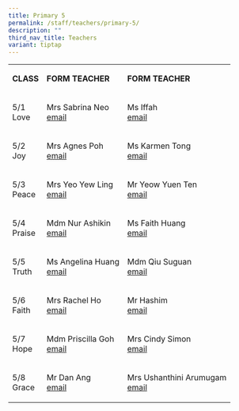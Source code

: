 ```yaml
---
title: Primary 5
permalink: /staff/teachers/primary-5/
description: ""
third_nav_title: Teachers
variant: tiptap
---
```

<table style="minWidth: 75px">
<colgroup>
<col>
<col>
<col>
</colgroup>
<tbody>
<tr>
<td rowspan="1" colspan="1">
<p><strong>CLASS</strong>
</p>
</td>
<td rowspan="1" colspan="1">
<p><strong>FORM TEACHER</strong>
</p>
</td>
<td rowspan="1" colspan="1">
<p><strong>FORM TEACHER</strong>
</p>
</td>
</tr>
<tr>
<td rowspan="1" colspan="1">
<p>5/1
<br>Love</p>
</td>
<td rowspan="1" colspan="1">
<p>Mrs Sabrina Neo
<br><a href="mailto:seah_jia_fen_sabrina@schools.gov.sg" rel="noopener noreferrer nofollow" target="_blank">email</a>
</p>
</td>
<td rowspan="1" colspan="1">
<p>Ms Iffah
<br><a href="mailto:nuriffah_zakiah_mohd_said@schools.gov.sg" rel="noopener noreferrer nofollow" target="_blank">email</a>
</p>
</td>
</tr>
<tr>
<td rowspan="1" colspan="1">
<p>5/2
<br>Joy</p>
</td>
<td rowspan="1" colspan="1">
<p>Mrs Agnes Poh
<br><a href="mailto:khoo_gek_lin_agnes@schools.gov.sg" rel="noopener noreferrer nofollow" target="_blank">email</a>
</p>
</td>
<td rowspan="1" colspan="1">
<p>Ms Karmen Tong
<br><a href="mailto:tong_jia_min@schools.gov.sg" rel="noopener noreferrer nofollow" target="_blank">email</a>
</p>
</td>
</tr>
<tr>
<td rowspan="1" colspan="1">
<p>5/3
<br>Peace</p>
</td>
<td rowspan="1" colspan="1">
<p>Mrs Yeo Yew Ling
<br><a href="mailto:ong_yew_ling@schools.gov.sg" rel="noopener noreferrer nofollow" target="_blank">email</a>
</p>
</td>
<td rowspan="1" colspan="1">
<p>Mr Yeow Yuen Ten
<br><a href="mailto:yeow_yuen_ten@schools.gov.sg" rel="noopener noreferrer nofollow" target="_blank">email</a>
</p>
</td>
</tr>
<tr>
<td rowspan="1" colspan="1">
<p>5/4
<br>Praise</p>
</td>
<td rowspan="1" colspan="1">
<p>Mdm Nur Ashikin
<br><a href="mailto:siti_nurashikin_mohd_sultan@schools.gov.sg" rel="noopener noreferrer nofollow" target="_blank">email</a>
</p>
</td>
<td rowspan="1" colspan="1">
<p>Ms Faith Huang
<br><a href="mailto:huang_huiru_faith@schools.gov.sg" rel="noopener noreferrer nofollow" target="_blank">email</a>
</p>
</td>
</tr>
<tr>
<td rowspan="1" colspan="1">
<p>5/5
<br>Truth</p>
</td>
<td rowspan="1" colspan="1">
<p>Ms Angelina Huang
<br><a href="mailto:angelina_huang@schools.gov.sg" rel="noopener noreferrer nofollow" target="_blank">email</a>
</p>
</td>
<td rowspan="1" colspan="1">
<p>Mdm Qiu Suguan
<br><a href="mailto:qiu_suguan@schools.gov.sg" rel="noopener noreferrer nofollow" target="_blank">email</a>
</p>
</td>
</tr>
<tr>
<td rowspan="1" colspan="1">
<p>5/6
<br>Faith</p>
</td>
<td rowspan="1" colspan="1">
<p>Mrs Rachel Ho
<br><a href="mailto:sim_wanru_rachel@schools.gov.sg" rel="noopener noreferrer nofollow" target="_blank">email</a>
</p>
</td>
<td rowspan="1" colspan="1">
<p>Mr Hashim
<br><a href="mailto:hashim_bin_mohd_shariff@schools.gov.sg" rel="noopener noreferrer nofollow" target="_blank">email</a>
</p>
</td>
</tr>
<tr>
<td rowspan="1" colspan="1">
<p>5/7
<br>Hope</p>
</td>
<td rowspan="1" colspan="1">
<p>Mdm Priscilla Goh
<br><a href="mailto:goh_hwi_ping@schools.gov.sg" rel="noopener noreferrer nofollow" target="_blank">email</a>
</p>
</td>
<td rowspan="1" colspan="1">
<p>Mrs Cindy Simon
<br><a href="mailto:simon_chin_see_cindy@schools.gov.sg" rel="noopener noreferrer nofollow" target="_blank">email</a>
</p>
</td>
</tr>
<tr>
<td rowspan="1" colspan="1">
<p>5/8
<br>Grace</p>
</td>
<td rowspan="1" colspan="1">
<p>Mr Dan Ang
<br><a href="mailto:ang_kah_eng@schools.gov.sg" rel="noopener noreferrer nofollow" target="_blank">email</a>
</p>
</td>
<td rowspan="1" colspan="1">
<p>Mrs Ushanthini Arumugam
<br><a href="mailto:ushanthini_arumugam@schools.gov.sg" rel="noopener noreferrer nofollow" target="_blank">email</a>
</p>
</td>
</tr>
</tbody>
</table>
<p></p>